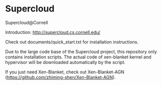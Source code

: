 # Supercloud
Supercloud@Cornell

Introduction: <a href="http://supercloud.cs.cornell.edu/" target="_blank">http://supercloud.cs.cornell.edu/</a>

Check out documents/quick\_start.txt for installation instructions. 

Due to the large code base of the Supercloud project, this repository only contains installation scripts. The actual code of xen-blanket kernel and hypervisor will be downloaded automatically by the script.

If you just need Xen-Blanket, check out Xen-Blanket-AGN (https://github.com/zhiming-shen/Xen-Blanket-AGN).
